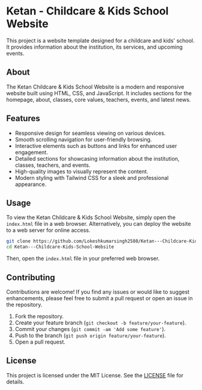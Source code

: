 # Ketan - Childcare & Kids School Website

This project is a website template designed for a childcare and kids' school. It provides information about the institution, its services, and upcoming events.

## About

The Ketan Childcare & Kids School Website is a modern and responsive website built using HTML, CSS, and JavaScript. It includes sections for the homepage, about, classes, core values, teachers, events, and latest news.

## Features

- Responsive design for seamless viewing on various devices.
- Smooth scrolling navigation for user-friendly browsing.
- Interactive elements such as buttons and links for enhanced user engagement.
- Detailed sections for showcasing information about the institution, classes, teachers, and events.
- High-quality images to visually represent the content.
- Modern styling with Tailwind CSS for a sleek and professional appearance.

## Usage

To view the Ketan Childcare & Kids School Website, simply open the `index.html` file in a web browser. Alternatively, you can deploy the website to a web server for online access.

```bash
git clone https://github.com/Lokeshkumarsingh2580/Ketan---Childcare-Kids-School-Website.git
cd Ketan---Childcare-Kids-School-Website
```

Then, open the `index.html` file in your preferred web browser.

## Contributing

Contributions are welcome! If you find any issues or would like to suggest enhancements, please feel free to submit a pull request or open an issue in the repository.

1. Fork the repository.
2. Create your feature branch (`git checkout -b feature/your-feature`).
3. Commit your changes (`git commit -am 'Add some feature'`).
4. Push to the branch (`git push origin feature/your-feature`).
5. Open a pull request.

## License

This project is licensed under the MIT License. See the [LICENSE](LICENSE) file for details.
